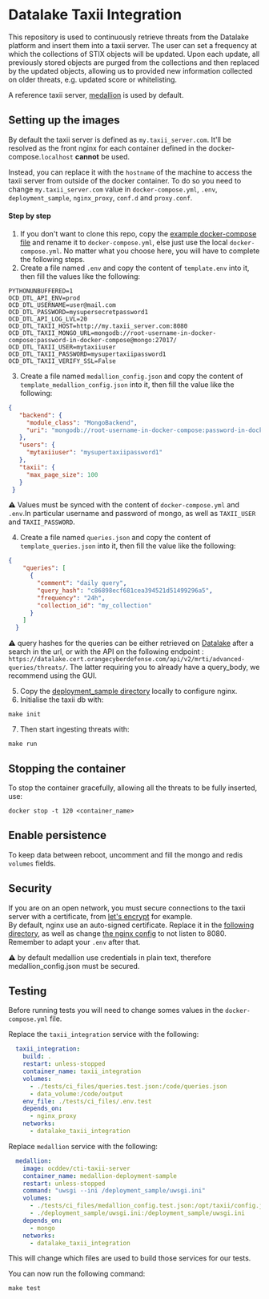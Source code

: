 # Datalake Taxii Integration

 This repository is used to continuously retrieve threats from the Datalake platform and insert them into a taxii server. The user can set a frequency at which the collections of STIX objects will be updated. Upon each update, all previously stored objects are purged from the collections and then replaced by the updated objects, allowing us to provided new information collected on older threats, e.g. updated score or whitelisting.

A reference taxii server, [medallion](https://github.com/oasis-open/cti-taxii-server/) is used by default.

## Setting up the images

By default the taxii server is defined as `my.taxii_server.com`. It'll be resolved as the front nginx for each container defined in the docker-compose.`localhost` __cannot__ be used.

Instead, you can replace it with the `hostname` of the machine to access the taxii server from outside of the docker container. To do so you need to change `my.taxii_server.com` value in `docker-compose.yml`, `.env`, `deployment_sample`, `nginx_proxy`, `conf.d` and `proxy.conf`.

#### Step by step

1. If you don't want to clone this repo, copy the [example docker-compose file](docker-compose.yml.example) and rename it to `docker-compose.yml`, else just use the local `docker-compose.yml`. No matter what you choose here, you will have to complete the following steps.
2. Create a file named `.env` and copy the content of `template.env` into it, then fill the values like the following:

```
PYTHONUNBUFFERED=1
OCD_DTL_API_ENV=prod
OCD_DTL_USERNAME=user@mail.com
OCD_DTL_PASSWORD=mysupersecretpassword1
OCD_DTL_API_LOG_LVL=20
OCD_DTL_TAXII_HOST=http://my.taxii_server.com:8080
OCD_DTL_TAXII_MONGO_URL=mongodb://root-username-in-docker-compose:password-in-docker-compose@mongo:27017/
OCD_DTL_TAXII_USER=mytaxiiuser
OCD_DTL_TAXII_PASSWORD=mysupertaxiipassword1
OCD_DTL_TAXII_VERIFY_SSL=False
```

3. Create a file named `medallion_config.json` and copy the content of `template_medallion_config.json` into it, then fill the value like the following:

 ```json
 {
    "backend": {
      "module_class": "MongoBackend",
      "uri": "mongodb://root-username-in-docker-compose:password-in-docker-compose@mongo:27017/"
    },
    "users": {
      "mytaxiiuser": "mysupertaxiipassword1"
    },
    "taxii": {
      "max_page_size": 100
    }
  }
 ```

:warning: Values must be synced with the content of `docker-compose.yml` and `.env`.In particular username and password of mongo, as well as `TAXII_USER` and `TAXII_PASSWORD`.

4. Create a file named `queries.json` and copy the content of `template_queries.json` into it, then fill the value like the following:

```json
{
    "queries": [
      {
        "comment": "daily query",
        "query_hash": "c86898ecf681cea394521d51499296a5",
        "frequency": "24h",
        "collection_id": "my_collection"
      }
    ]
  }
```

:warning: query hashes for the queries can be either retrieved on [Datalake](https://datalake.cert.orangecyberdefense.com/gui/) after a search in the url, or with the API on the following endpoint : `https://datalake.cert.orangecyberdefense.com/api/v2/mrti/advanced-queries/threats/`. The latter requiring you to already have a query_body, we recommend using the GUI.

5. Copy the [deployment_sample directory](deployment_sample) locally to configure nginx.  
6. Initialise the taxii db with:

```shell
make init
```

7. Then start ingesting threats with:

```shell
make run
```

## Stopping the container

To stop the container gracefully, allowing all the threats to be fully inserted, use:

```shell
docker stop -t 120 <container_name>
```

## Enable persistence

To keep data between reboot, uncomment and fill the mongo and redis `volumes` fields.

## Security

If you are on an open network, you must secure connections to the taxii server with a certificate, from [let's encrypt](https://letsencrypt.org/) for example.  
By default, nginx use an auto-signed certificate. Replace it in the [following directory](deployment_sample/certs), as well as change [the nginx config](deployment_sample/nginx_proxy/conf.d/proxy.conf) to not listen to 8080.  
Remember to adapt your `.env` after that.

:warning: by default medallion use credentials in plain text, therefore medallion_config.json must be secured.

## Testing

Before running tests you will need to change somes values in the `docker-compose.yml` file.

Replace the `taxii_integration` service with the following:

```yml
  taxii_integration:
    build: .
    restart: unless-stopped
    container_name: taxii_integration
    volumes:
      - ./tests/ci_files/queries.test.json:/code/queries.json
      - data_volume:/code/output
    env_file: ./tests/ci_files/.env.test
    depends_on:
      - nginx_proxy
    networks:
      - datalake_taxii_integration
```

Replace `medallion` service with the following:

```yml
  medallion:
    image: ocddev/cti-taxii-server
    container_name: medallion-deployment-sample
    restart: unless-stopped
    command: "uwsgi --ini /deployment_sample/uwsgi.ini"
    volumes:
      - ./tests/ci_files/medallion_config.test.json:/opt/taxii/config.json
      - ./deployment_sample/uwsgi.ini:/deployment_sample/uwsgi.ini
    depends_on:
      - mongo
    networks:
      - datalake_taxii_integration
```

This will change which files are used to build those services for our tests.

You can now run the following command:

```shell
make test
```
